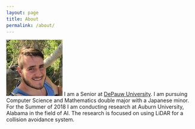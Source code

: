 ```yaml
---
layout: page
title: About
permalink: /about/
---
```

![me](/assets/log.jpg)
I am a Senior at [DePauw University](https://www.depauw.edu). I am pursuing Computer Science and Mathematics double major with a Japanese minor. For the Summer of 2018 I am conducting research at Auburn University, Alabama in the field of AI. The research is focused on using LiDAR for a collision avoidance system.
